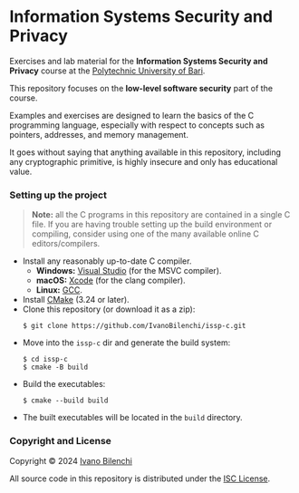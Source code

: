 # Information Systems Security and Privacy

Exercises and lab material for the **Information Systems Security and Privacy** course
at the [Polytechnic University of Bari](https://www.poliba.it).

This repository focuses on the **low-level software security** part of the course.

Examples and exercises are designed to learn the basics of the C programming language,
especially with respect to concepts such as pointers, addresses, and memory management.

It goes without saying that anything available in this repository, including any cryptographic
primitive, is highly insecure and only has educational value.

### Setting up the project

> **Note:** all the C programs in this repository are contained in a single C file.
>           If you are having trouble setting up the build environment or compiling,
>           consider using one of the many available online C editors/compilers.

- Install any reasonably up-to-date C compiler.
    - **Windows:** [Visual Studio](https://visualstudio.microsoft.com) (for the MSVC compiler).
    - **macOS:** [Xcode](https://developer.apple.com/xcode) (for the clang compiler).
    - **Linux:** [GCC](https://gcc.gnu.org).
- Install [CMake](https://cmake.org) (3.24 or later).
- Clone this repository (or download it as a zip):
    ```console
    $ git clone https://github.com/IvanoBilenchi/issp-c.git
    ```
- Move into the `issp-c` dir and generate the build system:
    ```console
    $ cd issp-c
    $ cmake -B build
    ```
- Build the executables:
    ```console
    $ cmake --build build
    ```
- The built executables will be located in the `build` directory.

### Copyright and License

Copyright © 2024 [Ivano Bilenchi](https://ivanobilenchi.com)

All source code in this repository is distributed under the [ISC License](LICENSE).

